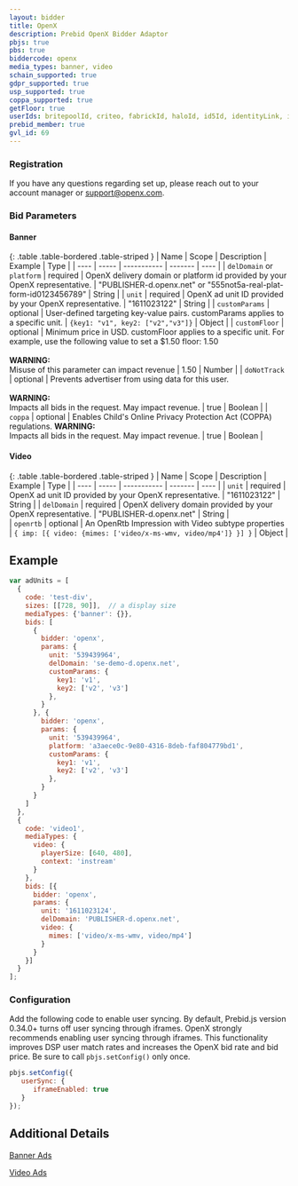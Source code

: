 ```yaml
---
layout: bidder
title: OpenX
description: Prebid OpenX Bidder Adaptor
pbjs: true
pbs: true
biddercode: openx
media_types: banner, video
schain_supported: true
gdpr_supported: true
usp_supported: true
coppa_supported: true
getFloor: true
userIds: britepoolId, criteo, fabrickId, haloId, id5Id, identityLink, idxId, intentIqId, liveIntentId, lotamePanoramaId, merkleId, netId, parrableId, pubCommonId, quantcastId, sharedId, tapadId, unifiedId, verizonMediaId, zeotapIdPlus
prebid_member: true
gvl_id: 69
---
```


### Registration

If you have any questions regarding set up, please reach out to your account manager or support@openx.com.

### Bid Parameters
#### Banner

{: .table .table-bordered .table-striped }
| Name | Scope | Description | Example | Type | 
| ---- | ----- | ----------- | ------- | ---- | 
| `delDomain` or `platform` | required | OpenX delivery domain or platform id provided by your OpenX representative.  | "PUBLISHER-d.openx.net" or "555not5a-real-plat-form-id0123456789" | String | 
| `unit` | required | OpenX ad unit ID provided by your OpenX representative. | "1611023122" | String | 
| `customParams` | optional | User-defined targeting key-value pairs. customParams applies to a specific unit. | `{key1: "v1", key2: ["v2","v3"]}` | Object | 
| `customFloor` | optional | Minimum price in USD. customFloor applies to a specific unit. For example, use the following value to set a $1.50 floor: 1.50 <br/><br/> **WARNING:**<br/> Misuse of this parameter can impact revenue | 1.50 | Number | 
| `doNotTrack` | optional | Prevents advertiser from using data for this user. <br/><br/> **WARNING:**<br/> Impacts all bids in the request.  May impact revenue. | true | Boolean | 
| `coppa` | optional | Enables Child's Online Privacy Protection Act (COPPA) regulations. **WARNING:**<br/> Impacts all bids in the request.  May impact revenue. | true | Boolean | 

#### Video

{: .table .table-bordered .table-striped }
| Name | Scope | Description | Example | Type | 
| ---- | ----- | ----------- | ------- | ---- | 
| `unit` | required | OpenX ad unit ID provided by your OpenX representative. | "1611023122" | String | 
| `delDomain` | required | OpenX delivery domain provided by your OpenX representative.  | "PUBLISHER-d.openx.net" | String |  
| `openrtb` | optional | An OpenRtb Impression with Video subtype properties | `{ imp: [{ video: {mimes: ['video/x-ms-wmv, video/mp4']} }] }` | Object | 


## Example
```javascript
var adUnits = [
  {
    code: 'test-div',
    sizes: [[728, 90]],  // a display size
    mediaTypes: {'banner': {}},
    bids: [
      {
        bidder: 'openx',
        params: {
          unit: '539439964',
          delDomain: 'se-demo-d.openx.net',
          customParams: {
            key1: 'v1',
            key2: ['v2', 'v3']
          },
        }
      }, {
        bidder: 'openx',
        params: {
          unit: '539439964',
          platform: 'a3aece0c-9e80-4316-8deb-faf804779bd1',
          customParams: {
            key1: 'v1',
            key2: ['v2', 'v3']
          },
        }
      }
    ]
  },
  {
    code: 'video1',
    mediaTypes: {
      video: {
        playerSize: [640, 480],
        context: 'instream'
      }
    },
    bids: [{
      bidder: 'openx',
      params: {
        unit: '1611023124',
        delDomain: 'PUBLISHER-d.openx.net',
        video: { 
          mimes: ['video/x-ms-wmv, video/mp4']
        }
      }
    }]
  }
];
```

### Configuration
Add the following code to enable user syncing. By default, Prebid.js version 0.34.0+ turns off user syncing through iframes.
OpenX strongly recommends enabling user syncing through iframes. This functionality improves DSP user match rates and increases the
OpenX bid rate and bid price. Be sure to call `pbjs.setConfig()` only once.

```javascript
pbjs.setConfig({
   userSync: {
      iframeEnabled: true
   }
});
```

## Additional Details
[Banner Ads](https://docs.openx.com/Content/developers/containers/prebid-adapter.html)

[Video Ads](https://docs.openx.com/Content/developers/containers/prebid-video-adapter.html)
